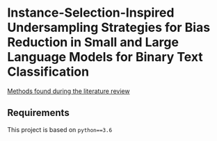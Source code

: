 # Instance-Selection-Inspired Undersampling Strategies for Bias Reduction in Small and Large Language Models for  Binary Text Classification

[Methods found during the literature review](https://docs.google.com/spreadsheets/d/1xUixEXt9_cUMSU1w5kYVu0Q8My5YIYR-YExXcPKkQFI/edit?usp=sharing)

## Requirements

This project is based on ```python==3.6``` 